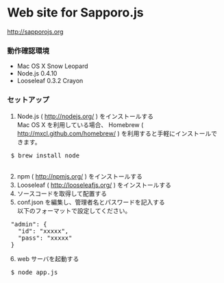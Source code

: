 # Web site for Sapporo.js

http://sapporojs.org

### 動作確認環境

* Mac OS X Snow Leopard
* Node.js 0.4.10
* Looseleaf 0.3.2 Crayon

### セットアップ

1. Node.js ( http://nodejs.org/ ) をインストールする  
Mac OS X を利用している場合、 Homebrew ( http://mxcl.github.com/homebrew/ ) を利用すると手軽にインストールできます。  
 <pre>
 $ brew install node
 </pre>
2. npm ( http://npmjs.org/ ) をインストールする
3. Looseleaf ( http://looseleafjs.org/ ) をインストールする
4. ソースコードを取得して配置する
5. conf.json を編集し、管理者名とパスワードを記入する  
以下のフォーマットで設定してください。
 <pre>
 "admin": {
   "id": "xxxxx",
   "pass": "xxxxx"
 }
</pre>
6. web サーバを起動する
 <pre>
 $ node app.js
 </pre>
